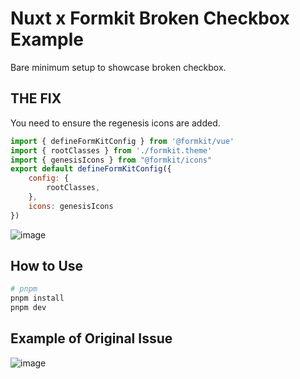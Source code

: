 # Nuxt x Formkit Broken Checkbox Example

Bare minimum setup to showcase broken checkbox.

## THE FIX

You need to ensure the regenesis icons are added.

```js
import { defineFormKitConfig } from '@formkit/vue'
import { rootClasses } from './formkit.theme'
import { genesisIcons } from "@formkit/icons"
export default defineFormKitConfig({
    config: {
        rootClasses,
    },
    icons: genesisIcons
})
```

![image](https://github.com/user-attachments/assets/4b165bd1-2ea4-4262-a8bc-777e43af6501)


## How to Use

```bash
# pnpm
pnpm install
pnpm dev
```

## Example of Original Issue

![image](https://github.com/user-attachments/assets/957b4f12-c901-478f-81b9-85c73583afd2)
